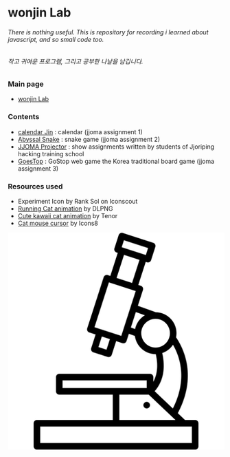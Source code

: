 # wonjin Lab



###### There is nothing useful. This is repository for recording i learned about javascript, and so small code too.
###### 작고 귀여운 프로그램, 그리고 공부한 나날을 남깁니다.

### Main page
* [wonjin Lab](https://lab.wonj.in)

### Contents
* [calendar Jin](https://lab.wonj.in/calendarJin/) : calendar (jjoma assignment 1)
* [Abyssal Snake](https://lab.wonj.in/AbyssalSnake/) : snake game (jjoma assignment 2)
* [JJOMA Projector](https://lab.wonj.in/jjomaProjector/) : show assignments written by students of Jjoriping hacking training school
* [GoesTop](https://lab.wonj.in/GoesTop/) : GoStop web game the Korea traditional board game (jjoma assignment 3)

### Resources used
* Experiment Icon by Rank Sol on Iconscout
* [Running Cat animation](https://dlpng.com/png/1493191) by DLPNG
* [Cute kawaii cat animation](https://tenor.com/view/cute-kawaii-kitty-cat-transparent-gif-5588862) by Tenor
* [Cat mouse cursor](https://icons8.com/icon/121407/cat) by Icons8  

![logo](./res/logo.png)